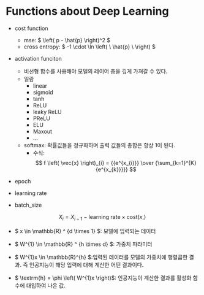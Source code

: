 #   Functions about Deep Learning

* cost function
  * mse: $ \left( p - \hat{p} \right)^2  $
  * cross entropy: $  -1 \cdot \ln \left( \ \hat{p} \ \right) $

* activation funciton
  * 비선형 함수를 사용해야 모델의 레이어 층을 깊게 가져갈 수 있다.
  * 일람
    * linear
    * sigmoid
    * tanh
    * ReLU
    * leaky ReLU
    * PReLU
    * ELU
    * Maxout
    * ...
  * softmax: 확률값들을 정규화하며 출력 값들의 총합은 항상 1이 된다.
    * 수식: $$ f \left(  \vec{x}  \right)_{i} = {{e^{x_{i}}} \over {\sum_{k=1}^{K}{e^{x_{k}}}}} $$

* epoch
* learning rate
* batch_size

$$
X_{i} = X_{i-1} - \textrm{learning rate} \times \textrm{cost} \left( x,  \right)
$$

* $ x \in \mathbb{R} ^ {d \times 1} $: 모델에 입력되는 데이터

* $ W^{1} \in \mathbb{R} ^ {h \times d} $: 가중치 파라미터

* $ W^{1}x \in \mathbb{R}^{h} $:입력된 데이터를 모델의 가중치에 행렬곱한 결과. 즉 인공지능이 해당 입력에 대해 계산한 어떤 결과이다.

* $ \textrm{h} = \phi \left( W^{1}x \right)$: 인공지능이 계산한 결과를 활성화 함수에 대입하여 나온 값.

